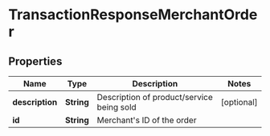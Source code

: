 
# TransactionResponseMerchantOrder

## Properties
Name | Type | Description | Notes
------------ | ------------- | ------------- | -------------
**description** | **String** | Description of product/service being sold |  [optional]
**id** | **String** | Merchant&#39;s ID of the order | 



